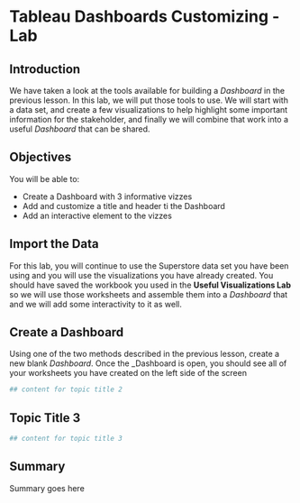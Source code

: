 
# Tableau Dashboards Customizing - Lab

## Introduction
We have taken a look at the tools available for building a _Dashboard_ in the previous lesson. In this lab, we will put those tools to use. We will start with a data set, and create a few visualizations to help highlight some important information for the stakeholder, and finally we will combine that work into a useful _Dashboard_ that can be shared.

## Objectives
You will be able to: 
* Create a Dashboard with 3 informative vizzes
* Add and customize a title and header ti the Dashboard
* Add an interactive element to the vizzes

## Import the Data
For this lab, you will continue to use the Superstore data set you have been using and you will use the visualizations you have already created. You should have saved the workbook you used in the __Useful Visualizations Lab__ so we will use those worksheets and assemble them into a _Dashboard_ that and we will add some interactivity to it as well.

## Create a Dashboard
Using one of the two methods described in the previous lesson, create a new blank _Dashboard_.  Once the _Dashboard is open, you should see all of your worksheets you have created on the left side of the screen


```python
## content for topic title 2
```

## Topic Title 3


```python
## content for topic title 3
```

## Summary
Summary goes here
